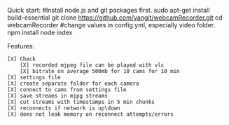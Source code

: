 Quick start:
    #Install node.js and git packages first.
    sudo apt-get install build-essential
    git clone https://github.com/yangit/webcamRecorder.git
    cd webcamRecorder
    #change values in config.yml, especially video folder.
    npm install
    node index

Features:

    [X] Check
        [X] recorded mjpeg file can be played with vlc
        [X] bitrate on average 500mb for 10 cams for 10 min
    [X] settings file
    [X] create separate folder for each camera
    [X] connect to cams from settings file
    [X] save streams in mjpg streams
    [X] cut streams with timestamps in 5 min chunks
    [X] reconnects if network is up\down
    [X] does not leak memory on reconnect attempts/errors
